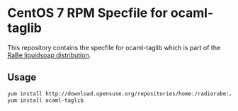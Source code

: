 # CentOS 7 RPM Specfile for ocaml-taglib

This repository contains the specfile for ocaml-taglib which is part of the [RaBe liquidsoap distribution](https://build.opensuse.org/project/show/home:radiorabe:liquidsoap).

## Usage

```bash
yum install http://download.opensuse.org/repositories/home:/radiorabe:/liquidsoap/CentOS_7/home:radiorabe:liquidsoap.repo
yum install ocaml-taglib
```
